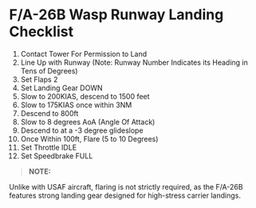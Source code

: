 # F/A-26B Wasp Runway Landing Checklist

1. Contact Tower For Permission to Land
2. Line Up with Runway (Note: Runway Number Indicates its Heading in Tens of Degrees)
3. Set Flaps 2
4. Set Landing Gear DOWN
5. Slow to 200KIAS, descend to 1500 feet
6. Slow to 175KIAS once within 3NM
7. Descend to 800ft
8. Slow to 8 degrees AoA (Angle Of Attack)
9. Descend to at a -3 degree glideslope
10. Once Within 100ft, Flare (5 to 10 Degrees)
11. Set Throttle IDLE
12. Set Speedbrake FULL

> **NOTE:**

<div class="border-s-4 border-green-500 ps-4 mb-5">
    Unlike with USAF aircraft, flaring is not strictly required, as the F/A-26B features strong landing gear designed for high-stress carrier landings.
</div>
